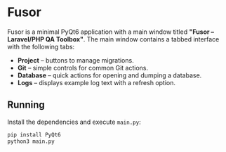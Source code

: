 # Fusor

Fusor is a minimal PyQt6 application with a main window titled
**"Fusor – Laravel/PHP QA Toolbox"**. The main window contains a tabbed
interface with the following tabs:

- **Project** – buttons to manage migrations.
- **Git** – simple controls for common Git actions.
- **Database** – quick actions for opening and dumping a database.
- **Logs** – displays example log text with a refresh option.

## Running

Install the dependencies and execute `main.py`:

```bash
pip install PyQt6
python3 main.py
```
